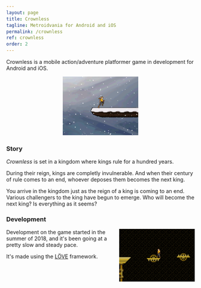 ```yaml
---
layout: page
title: Crownless
tagline: Metroidvania for Android and iOS
permalink: /crownless
ref: crownless
order: 2
---
```


Crownless is a mobile action/adventure platformer game in development for Android and iOS.<br/>

<div style="text-align:center"><img src="/assets/blog_images/crownless_snowRun.gif" width="40%" /></div>

### Story
_Crownless_ is set in a kingdom where kings rule for a hundred years.

During their reign, kings are completly invulnerable. And when their century of rule comes to an end, whoever deposes them becomes the next king.

You arrive in the kingdom just as the reign of a king is coming to an end. Various challengers to the king have begun to emerge. Who will become the next king? Is everything as it seems?

### Development

<img src="/assets/blog_images/crownless_flippers.gif" style="float:right; padding-left:15px" width="40%" />

Development on the game started in the summer of 2018, and it's been going at a pretty slow and steady pace.

It's made using the [LÖVE](https://love2d.org/) framework.

<br/>
<br/>
<br/>
<br/>
<br/>
<br/>
